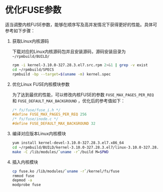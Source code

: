 # 优化FUSE参数

适当调整内核FUSE参数，能够在顺序写及高并发情况下获得更好的性能。具体可参考如下步骤：

1.  获取Linux内核源码

    下载对应的Linux内核源码包并且安装源码，源码安装目录为
    `~/rpmbuild/BUILD/`

    ``` bash
    rpm -i kernel-3.10.0-327.28.3.el7.src.rpm 2>&1 | grep -v exist
    cd ~/rpmbuild/SPECS
    rpmbuild -bp --target=$(uname -m) kernel.spec
    ```

2.  优化Linux FUSE内核模块参数

    为了达到最优的性能，可以修改内核FUSE的参数 `FUSE_MAX_PAGES_PER_REQ`
    和 `FUSE_DEFAULT_MAX_BACKGROUND` ，优化后的参考值如下：

    ``` C
    /* fs/fuse/fuse_i.h */
    #define FUSE_MAX_PAGES_PER_REQ 256
    /* fs/fuse/inode.c */
    #define FUSE_DEFAULT_MAX_BACKGROUND 32
    ```

3.  编译对应版本Linux内核模块

    ``` bash
    yum install kernel-devel-3.10.0-327.28.3.el7.x86_64
    cd ~/rpmbuild/BUILD/kernel-3.10.0-327.28.3.el7/linux-3.10.0-327.28.3.el7.x86_64/fs/fuse
    make -C /lib/modules/`uname -r`/build M=$PWD
    ```

4.  插入内核模块

    ``` bash
    cp fuse.ko /lib/modules/`uname -r`/kernel/fs/fuse
    rmmod fuse
    depmod -a
    modprobe fuse
    ```